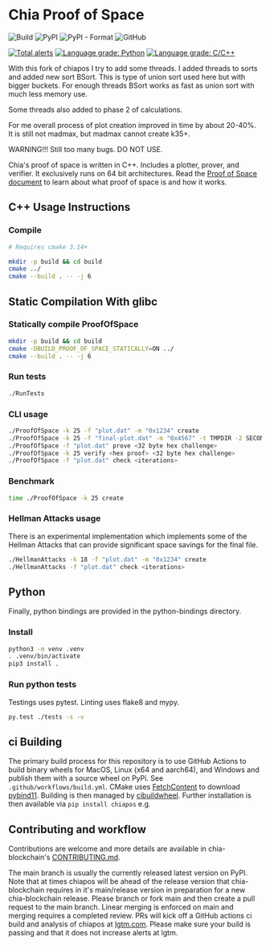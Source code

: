 # Chia Proof of Space
![Build](https://github.com/Chia-Network/chiapos/workflows/Build/badge.svg)
![PyPI](https://img.shields.io/pypi/v/chiapos?logo=pypi)
![PyPI - Format](https://img.shields.io/pypi/format/chiapos?logo=pypi)
![GitHub](https://img.shields.io/github/license/Chia-Network/chiapos?logo=Github)

[![Total alerts](https://img.shields.io/lgtm/alerts/g/Chia-Network/chiapos.svg?logo=lgtm&logoWidth=18)](https://lgtm.com/projects/g/Chia-Network/chiapos/alerts/)
[![Language grade: Python](https://img.shields.io/lgtm/grade/python/g/Chia-Network/chiapos.svg?logo=lgtm&logoWidth=18)](https://lgtm.com/projects/g/Chia-Network/chiapos/context:python)
[![Language grade: C/C++](https://img.shields.io/lgtm/grade/cpp/g/Chia-Network/chiapos.svg?logo=lgtm&logoWidth=18)](https://lgtm.com/projects/g/Chia-Network/chiapos/context:cpp)

With this fork of chiapos I try to add some threads.
I added threads to sorts and added new sort BSort.
This is type of union sort used here but with bigger buckets.
For enough threads BSort works as fast as union sort with much less memory use.

Some threads also added to phase 2 of calculations.

For me overall process of plot creation improved in time by about 20-40%.
It is still not madmax, but madmax cannot create k35+.

WARNING!!! Still too many bugs. DO NOT USE.

Chia's proof of space is written in C++. Includes a plotter, prover, and
verifier. It exclusively runs on 64 bit architectures. Read the
[Proof of Space document](https://www.chia.net/assets/Chia_Proof_of_Space_Construction_v1.1.pdf) to
learn about what proof of space is and how it works.

## C++ Usage Instructions

### Compile

```bash
# Requires cmake 3.14+

mkdir -p build && cd build
cmake ../
cmake --build . -- -j 6
```

## Static Compilation With glibc
### Statically compile ProofOfSpace
```bash
mkdir -p build && cd build
cmake -DBUILD_PROOF_OF_SPACE_STATICALLY=ON ../
cmake --build . -- -j 6
```

### Run tests

```bash
./RunTests
```

### CLI usage

```bash
./ProofOfSpace -k 25 -f "plot.dat" -m "0x1234" create
./ProofOfSpace -k 25 -f "final-plot.dat" -m "0x4567" -t TMPDIR -2 SECOND_TMPDIR create
./ProofOfSpace -f "plot.dat" prove <32 byte hex challenge>
./ProofOfSpace -k 25 verify <hex proof> <32 byte hex challenge>
./ProofOfSpace -f "plot.dat" check <iterations>
```

### Benchmark

```bash
time ./ProofOfSpace -k 25 create
```


### Hellman Attacks usage

There is an experimental implementation which implements some of the Hellman
Attacks that can provide significant space savings for the final file.


```bash
./HellmanAttacks -k 18 -f "plot.dat" -m "0x1234" create
./HellmanAttacks -f "plot.dat" check <iterations>
```

## Python

Finally, python bindings are provided in the python-bindings directory.

### Install

```bash
python3 -m venv .venv
. .venv/bin/activate
pip3 install .
```

### Run python tests

Testings uses pytest. Linting uses flake8 and mypy.

```bash
py.test ./tests -s -v
```

## ci Building
The primary build process for this repository is to use GitHub Actions to
build binary wheels for MacOS, Linux (x64 and aarch64), and Windows and publish
them with a source wheel on PyPi. See `.github/workflows/build.yml`. CMake uses
[FetchContent](https://cmake.org/cmake/help/latest/module/FetchContent.html)
to download [pybind11](https://github.com/pybind/pybind11). Building is then
managed by [cibuildwheel](https://github.com/joerick/cibuildwheel). Further
installation is then available via `pip install chiapos` e.g.

## Contributing and workflow
Contributions are welcome and more details are available in chia-blockchain's
[CONTRIBUTING.md](https://github.com/Chia-Network/chia-blockchain/blob/main/CONTRIBUTING.md).

The main branch is usually the currently released latest version on PyPI.
Note that at times chiapos will be ahead of the release version that
chia-blockchain requires in it's main/release version in preparation for a
new chia-blockchain release. Please branch or fork main and then create a
pull request to the main branch. Linear merging is enforced on main and
merging requires a completed review. PRs will kick off a GitHub actions ci build
and analysis of chiapos at
[lgtm.com](https://lgtm.com/projects/g/Chia-Network/chiapos/?mode=list). Please
make sure your build is passing and that it does not increase alerts at lgtm.
